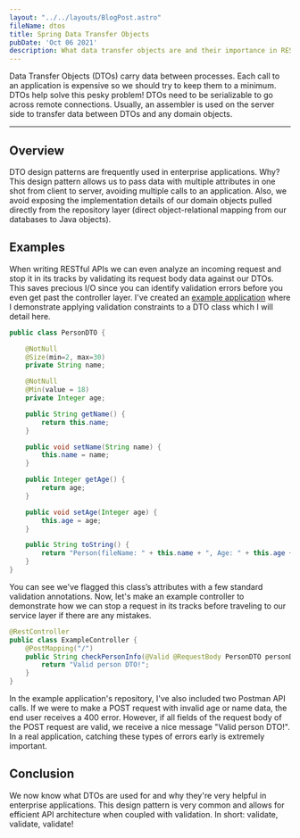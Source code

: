 ```yaml
---
layout: "../../layouts/BlogPost.astro"
fileName: dtos
title: Spring Data Transfer Objects
pubDate: 'Oct 06 2021'
description: What data transfer objects are and their importance in REST calls.
---
```


Data Transfer Objects (DTOs) carry data between processes. Each call to an application is expensive so we should try to keep them to a minimum. DTOs help solve this pesky problem! DTOs need to be serializable to go across remote connections. Usually, an assembler is used on the server side to transfer data between DTOs and any domain objects.

---

## Overview

DTO design patterns are frequently used in enterprise applications. Why? This design pattern allows us to pass data with multiple attributes in one shot from client to server, avoiding multiple calls to an application. Also, we avoid exposing the implementation details of our domain objects pulled directly from the repository layer (direct object-relational mapping from our databases to Java objects).

## Examples

When writing RESTful APIs we can even analyze an incoming request and stop it in its tracks by validating its request body data against our DTOs. This saves precious I/O since you can identify validation errors before you even get past the controller layer. I've created an [example application](https://github.com/maxdemaio/demos/tree/main/dtoExample) where I demonstrate applying validation constraints to a DTO class which I will detail here.

```java
public class PersonDTO {

	@NotNull
	@Size(min=2, max=30)
	private String name;

	@NotNull
	@Min(value = 18)
	private Integer age;

	public String getName() {
		return this.name;
	}

	public void setName(String name) {
		this.name = name;
	}

	public Integer getAge() {
		return age;
	}

	public void setAge(Integer age) {
		this.age = age;
	}

	public String toString() {
		return "Person(fileName: " + this.name + ", Age: " + this.age + ")";
	}
}
```

You can see we've flagged this class’s attributes with a few standard validation annotations. Now, let's make an example controller to demonstrate how we can stop a request in its tracks before traveling to our service layer if there are any mistakes.

```java
@RestController
public class ExampleController {
	@PostMapping("/")
	public String checkPersonInfo(@Valid @RequestBody PersonDTO personDTO) {
		return "Valid person DTO!";
	}
}
```

In the example application's repository, I've also included two Postman API calls. If we were to make a POST request with invalid age or name data, the end user receives a 400 error. However, if all fields of the request body of the POST request are valid, we receive a nice message "Valid person DTO!". In a real application, catching these types of errors early is extremely important.

## Conclusion

We now know what DTOs are used for and why they're very helpful in enterprise applications. This design pattern is very common and allows for efficient API architecture when coupled with validation. In short: validate, validate, validate!
